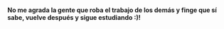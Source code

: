 #### No me agrada la gente que roba el trabajo de los demás y finge que sí sabe, vuelve después y sigue estudiando :)!
